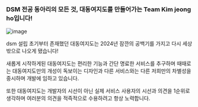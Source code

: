 ### DSM 전공 동아리의 모든 것, 대동여지도를 만들어가는 Team Kim jeong ho입니다!


![image](https://github.com/Team-jeong-ho-kim/.github/assets/128463508/84cd4415-7f1b-44c2-a21b-3a4b370d975d)


dsm 설립 초기부터 존재했던 대동여지도는 2024년 잠깐의 공백기를 가지고 다시 세상 밖으로 나오게 됐습니다!

새롭게 시작하게된 대동여지도는 편리한 기능과 간단 명료한 서비스를 추구하며 때때로는 대동여지도만의 개성이 독보이는 디자인과 다른 서비스와는 다른 저희만의 차별성을 중시하며 개발에 임하고 있습니다.

또한 대동여지도는 개발자의 시선이 아닌 실제 서비스 사용자의 시선과 의견을 1순위로 생각하며 여러분의 의견을 적즉적으로 수용하려고 항상 노력합니다.
